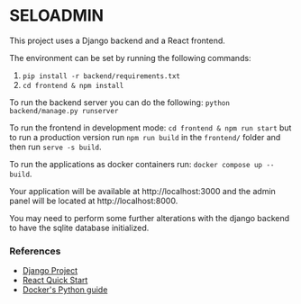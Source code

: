 # SELOADMIN

This project uses a Django backend and a React frontend.

The environment can be set by running the following commands:

1. `pip install -r backend/requirements.txt`
2. `cd frontend & npm install`

To run the backend server you can do the following: `python backend/manage.py runserver`

To run the frontend in development mode: `cd frontend & npm run start` but to run a production
version run `npm run build` in the `frontend/` folder and then run `serve -s build`.

To run the applications as docker containers run: `docker compose up --build`.

Your application will be available at http://localhost:3000 and the admin panel will be located at http://localhost:8000.

You may need to perform some further alterations with the django backend to have the sqlite database initialized.

### References

- [Django Project](https://docs.djangoproject.com/en/5.1/)
- [React Quick Start](https://react.dev/learn)
- [Docker's Python guide](https://docs.docker.com/language/python/)
